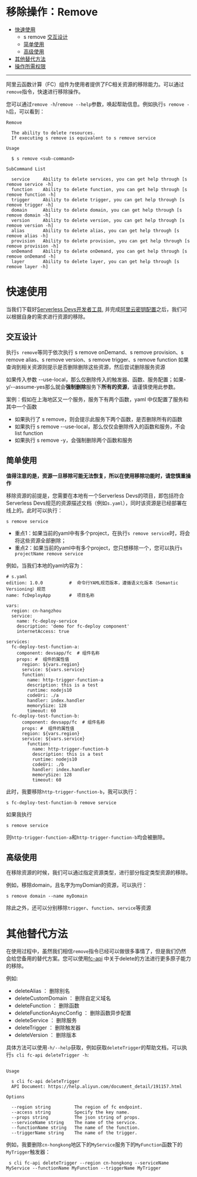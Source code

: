 # 移除操作：Remove

- [快速使用](#快速使用)
    - s remove [交互设计](#交互设计)
    - [简单使用](#简单使用)
    - [高级使用](#高级使用)
- [其他替代方法](#其他替代方法)
- [操作所需权限](../Others/authority/command.md#deployremove-指令)

--------

阿里云函数计算（FC）组件为使用者提供了FC相关资源的移除能力。可以通过`remove`指令，快速进行移除操作。

您可以通过`remove -h`/`remove --help`参数，唤起帮助信息。例如执行`s remove -h`后，可以看到：

```
Remove

  The ability to delete resources.                                              
  If executing s remove is equivalent to s remove service                       

Usage

  $ s remove <sub-command> 

SubCommand List

  service     Ability to delete services, you can get help through [s remove service -h]    
  function    Ability to delete function, you can get help through [s remove function -h]   
  trigger     Ability to delete trigger, you can get help through [s remove trigger -h]     
  domain      Ability to delete domain, you can get help through [s remove domain -h]       
  version     Ability to delete version, you can get help through [s remove version -h]     
  alias       Ability to delete alias, you can get help through [s remove alias -h]         
  provision   Ability to delete provision, you can get help through [s remove provision -h] 
  onDemand    Ability to delete onDemand, you can get help through [s remove onDemand -h]   
  layer       Ability to delete layer, you can get help through [s remove layer -h]   
```

# 快速使用

当我们下载好[Serverless Devs开发者工具](../Getting-started/Install-tutorial.md), 并完成[阿里云密钥配置](../Getting-started/Setting-up-credentials.md)之后，我们可以根据自身的需求进行资源的移除。


## 交互设计

执行`s remove`等同于依次执行 s remove onDemand、s remove provision、s remove alias、s remove version、s remove trigger、s remove function 如果查询到相关资源则提示是否删除删除这些资源，然后尝试删除服务资源

如果传入参数 --use-local，那么仅删除传入的触发器、函数、服务配置；如果-y/--assume-yes那么就会**强制删除**服务下**所有的资源**，请谨慎使用此参数。

案例：假如在上海地区又一个服务，服务下有两个函数，yaml 中仅配置了服务和其中一个函数
- 如果执行了 s remove，则会提示此服务下两个函数，是否删除所有的函数
- 如果执行 s remove --use-local，那么仅仅会删除传入的函数和服务，不会list function
- 如果执行 s remove -y，会强制删除两个函数和服务

## 简单使用

**值得注意的是，资源一旦移除可能无法恢复，所以在使用移除功能时，请您慎重操作**

移除资源的前提是，您需要在本地有一个Serverless Devs的项目，即包括符合Serverless Devs规范的资源描述文档（例如`s.yaml`），同时该资源是已经部署在线上的。此时可以执行：

```
s remove service
```

- 重点1：如果当前的yaml中有多个project，在执行`s remove service`时，将会将这些资源全部删除；
- 重点2：如果当前的yaml中有多个project，您只想移除一个，您可以执行`s projectName remove service`

例如，当我们本地的yaml内容为：

```
# s.yaml
edition: 1.0.0          #  命令行YAML规范版本，遵循语义化版本（Semantic Versioning）规范
name: fcDeployApp       #  项目名称

vars:
  region: cn-hangzhou
  service: 
    name: fc-deploy-service
    description: 'demo for fc-deploy component'
    internetAccess: true

services:
  fc-deploy-test-function-a:
    component: devsapp/fc  # 组件名称
    props: #  组件的属性值
      region: ${vars.region}
      service: ${vars.service}
      function:
        name: http-trigger-function-a
        description: this is a test
        runtime: nodejs10
        codeUri: ./a
        handler: index.handler
        memorySize: 128
        timeout: 60
  fc-deploy-test-function-b:
      component: devsapp/fc  # 组件名称
      props: #  组件的属性值
      region: ${vars.region}
      service: ${vars.service}
        function:
          name: http-trigger-function-b
          description: this is a test
          runtime: nodejs10
          codeUri: ./b
          handler: index.handler
          memorySize: 128
          timeout: 60
```

此时，我要移除`http-trigger-function-b`，我可以执行：

```
s fc-deploy-test-function-b remove service
```

如果我执行

```
s remove service
```

则`http-trigger-function-a`和`http-trigger-function-b`均会被删除。

## 高级使用

在移除资源的时候，我们可以通过指定资源类型，进行部分指定类型资源的移除。

例如，移除domain，且名字为myDomian的资源，可以执行：

```
s remove domain --name myDomain
```

除此之外，还可以分别移除`trigger`、`function`、`service`等资源

# 其他替代方法

在使用过程中，虽然我们相信`remove`指令已经可以做很多事情了，但是我们仍然会给您备用的替代方案。您可以使用[fc-api](https://github.com/devsapp/fc-api) 中关于delete的方法进行更多原子能力的移除。

例如:
- deleteAlias ： 删除别名
- deleteCustomDomain ： 删除自定义域名
- deleteFunction ： 删除函数
- deleteFunctionAsyncConfig ： 删除函数异步配置
- deleteService ： 删除服务
- deleteTrigger ： 删除触发器
- deleteVersion ： 删除版本

具体方法可以使用`-h/--help`获取，例如获取`deleteTrigger`的帮助文档，可以执行`s cli fc-api deleteTrigger -h`:

```

Usage

  s cli fc-api deleteTrigger                                                    
  API Document: https://help.aliyun.com/document_detail/191157.html             

Options

  --region string         The region of fc endpoint. 
  --access string         Specify the key name.      
  --props string          The json string of props.  
  --serviceName string    The name of the service.   
  --functionName string   The name of the function.  
  --triggerName string    The name of the trigger.  
```

例如，我要删除`cn-hongkong`地区下的`MyService`服务下的`MyFunction`函数下的`MyTrigger`触发器：

```
 s cli fc-api deleteTrigger --region cn-hongkong --serviceName MyService --functionName MyFunction --triggerName MyTrigger
```

